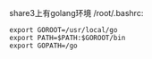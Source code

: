 share3上有golang环境
/root/.bashrc:
```
export GOROOT=/usr/local/go
export PATH=$PATH:$GOROOT/bin
export GOPATH=/go
```
